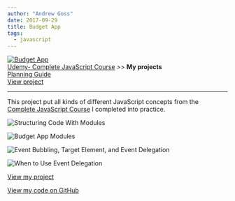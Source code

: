 ```yaml
---
author: "Andrew Goss"
date: 2017-09-29
title: Budget App
tags:
  - javascript
---
```

<a href="https://andrewrgoss.com/udemy-complete-javascript/budget-app" target="_blank"><img src="/img/projects/budget_app.png" alt="Budget App"></a><br>
<a href="/2017/udemy--complete-javascript-course/">Udemy- Complete JavaScript Course</a> &gt;&gt; <b>My projects</b><br>
<a href="/docs/budget-app-planning-guide.pdf" target="_blank">Planning Guide</a><br>
<a href="https://andrewrgoss.com/udemy-complete-javascript/budget-app" target="_blank">View project</a>
<hr>

This project put all kinds of different JavaScript concepts from the <a href="/2017/udemy--complete-javascript-course/">Complete JavaScript Course</a> I completed into practice.

![Structuring Code With Modules](/img/2017/udemy--complete-javascript-course/modules_structuring.png "Structuring Code With Modules")

![Budget App Modules](/img/2017/udemy--complete-javascript-course/budget_app_modules.png "Budget App Modules")

![Event Bubbling, Target Element, and Event Delegation](/img/2017/udemy--complete-javascript-course/event_bubbling.png "Event Bubbling, Target Element, and Event Delegation")


![When to Use Event Delegation](/img/2017/udemy--complete-javascript-course/event_delegation.png "When to Use Event Delegation")

<a href="https://andrewrgoss.com/udemy-complete-javascript/budget-app" class="btn" target="_blank">View my project</a>

<a href="https://github.com/andrewrgoss/udemy-complete-javascript/tree/gh-pages/budget-app" class="btn" target="_blank">View my code on GitHub</a><br class="custom">